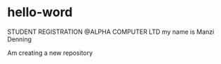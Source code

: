 # hello-word
STUDENT REGISTRATION @ALPHA COMPUTER LTD
my name is Manzi Denning

Am creating a new repository
